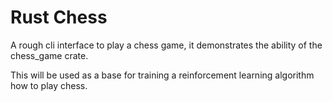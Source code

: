 # Rust Chess

A rough cli interface to play a chess game, it demonstrates the ability of the chess_game crate.

This will be used as a base for training a reinforcement learning algorithm how to play chess.
